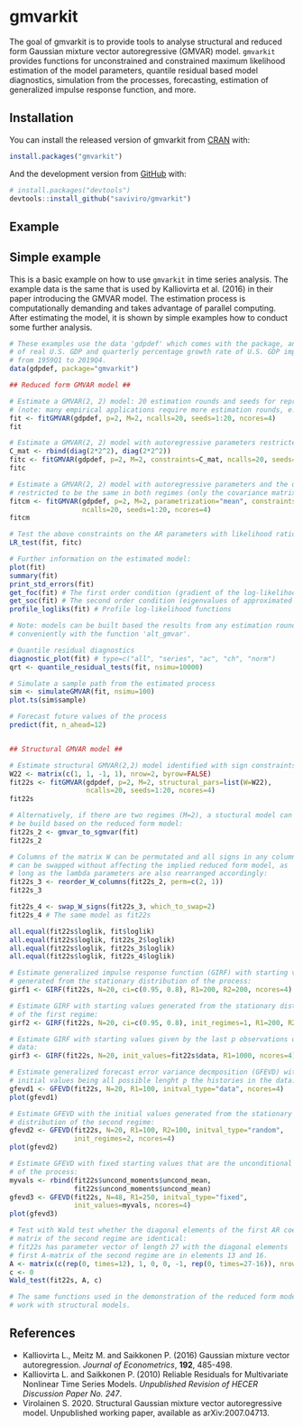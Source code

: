 
<!-- README.md is generated from README.Rmd. Please edit that file -->

# gmvarkit

<!-- badges: start -->

<!-- badges: end -->

The goal of gmvarkit is to provide tools to analyse structural and
reduced form Gaussian mixture vector autoregressive (GMVAR) model.
`gmvarkit` provides functions for unconstrained and constrained maximum
likelihood estimation of the model parameters, quantile residual based
model diagnostics, simulation from the processes, forecasting,
estimation of generalized impulse response function, and more.

## Installation

You can install the released version of gmvarkit from
[CRAN](https://CRAN.R-project.org) with:

``` r
install.packages("gmvarkit")
```

And the development version from [GitHub](https://github.com/) with:

``` r
# install.packages("devtools")
devtools::install_github("saviviro/gmvarkit")
```

## Example

## Simple example

This is a basic example on how to use `gmvarkit` in time series
analysis. The example data is the same that is used by Kalliovirta et
al. (2016) in their paper introducing the GMVAR model. The estimation
process is computationally demanding and takes advantage of parallel
computing. After estimating the model, it is shown by simple examples
how to conduct some further analysis.

``` r
# These examples use the data 'gdpdef' which comes with the package, and contains the quarterly percentage growth rate
# of real U.S. GDP and quarterly percentage growth rate of U.S. GDP implicit price deflator, covering the period 
# from 1959Q1 to 2019Q4.
data(gdpdef, package="gmvarkit")

## Reduced form GMVAR model ##

# Estimate a GMVAR(2, 2) model: 20 estimation rounds and seeds for reproducible results
# (note: many empirical applications require more estimation rounds, e.g., hundreds).
fit <- fitGMVAR(gdpdef, p=2, M=2, ncalls=20, seeds=1:20, ncores=4)
fit

# Estimate a GMVAR(2, 2) model with autoregressive parameters restricted to be the same for all regimes
C_mat <- rbind(diag(2*2^2), diag(2*2^2))
fitc <- fitGMVAR(gdpdef, p=2, M=2, constraints=C_mat, ncalls=20, seeds=1:20, ncores=4)
fitc

# Estimate a GMVAR(2, 2) model with autoregressive parameters and the unconditional means
# restricted to be the same in both regimes (only the covariance matrix varies)
fitcm <- fitGMVAR(gdpdef, p=2, M=2, parametrization="mean", constraints=C_mat, same_means=list(1:2),
                  ncalls=20, seeds=1:20, ncores=4)
fitcm 

# Test the above constraints on the AR parameters with likelihood ratio test:
LR_test(fit, fitc)

# Further information on the estimated model:
plot(fit)
summary(fit)
print_std_errors(fit)
get_foc(fit) # The first order condition (gradient of the log-likelihood function)
get_soc(fit) # The second order condition (eigenvalues of approximated Hessian)
profile_logliks(fit) # Profile log-likelihood functions

# Note: models can be built based the results from any estimation round 
# conveniently with the function 'alt_gmvar'.

# Quantile residual diagnostics
diagnostic_plot(fit) # type=c("all", "series", "ac", "ch", "norm")
qrt <- quantile_residual_tests(fit, nsimu=10000)

# Simulate a sample path from the estimated process
sim <- simulateGMVAR(fit, nsimu=100)
plot.ts(sim$sample)

# Forecast future values of the process
predict(fit, n_ahead=12)


## Structural GMVAR model ##

# Estimate structural GMVAR(2,2) model identified with sign constraints:
W22 <- matrix(c(1, 1, -1, 1), nrow=2, byrow=FALSE)
fit22s <- fitGMVAR(gdpdef, p=2, M=2, structural_pars=list(W=W22),
                   ncalls=20, seeds=1:20, ncores=4)
fit22s

# Alternatively, if there are two regimes (M=2), a stuctural model can 
# be build based on the reduced form model:
fit22s_2 <- gmvar_to_sgmvar(fit)
fit22s_2

# Columns of the matrix W can be permutated and all signs in any column
# can be swapped without affecting the implied reduced form model, as 
# long as the lambda parameters are also rearranged accordingly: 
fit22s_3 <- reorder_W_columns(fit22s_2, perm=c(2, 1))
fit22s_3

fit22s_4 <- swap_W_signs(fit22s_3, which_to_swap=2)
fit22s_4 # The same model as fit22s

all.equal(fit22s$loglik, fit$loglik)
all.equal(fit22s$loglik, fit22s_2$loglik)
all.equal(fit22s$loglik, fit22s_3$loglik)
all.equal(fit22s$loglik, fit22s_4$loglik)

# Estimate generalized impulse response function (GIRF) with starting values
# generated from the stationary distribution of the process:
girf1 <- GIRF(fit22s, N=20, ci=c(0.95, 0.8), R1=200, R2=200, ncores=4)

# Estimate GIRF with starting values generated from the stationary distribution
# of the first regime:
girf2 <- GIRF(fit22s, N=20, ci=c(0.95, 0.8), init_regimes=1, R1=200, R2=200, ncores=4)

# Estimate GIRF with starting values given by the last p observations of the
# data:
girf3 <- GIRF(fit22s, N=20, init_values=fit22s$data, R1=1000, ncores=4)

# Estimate generalized forecast error variance decmposition (GFEVD) with the
# initial values being all possible lenght p the histories in the data:
gfevd1 <- GFEVD(fit22s, N=20, R1=100, initval_type="data", ncores=4)
plot(gfevd1)

# Estimate GFEVD with the initial values generated from the stationary
# distribution of the second regime:
gfevd2 <- GFEVD(fit22s, N=20, R1=100, R2=100, initval_type="random",
                init_regimes=2, ncores=4)
plot(gfevd2)

# Estimate GFEVD with fixed starting values that are the unconditional mean
# of the process: 
myvals <- rbind(fit22s$uncond_moments$uncond_mean,
                fit22s$uncond_moments$uncond_mean)
gfevd3 <- GFEVD(fit22s, N=48, R1=250, initval_type="fixed",
                init_values=myvals, ncores=4)
plot(gfevd3)

# Test with Wald test whether the diagonal elements of the first AR coefficient
# matrix of the second regime are identical:
# fit22s has parameter vector of length 27 with the diagonal elements  of the
# first A-matrix of the second regime are in elements 13 and 16.
A <- matrix(c(rep(0, times=12), 1, 0, 0, -1, rep(0, times=27-16)), nrow=1, ncol=27)
c <- 0
Wald_test(fit22s, A, c)

# The same functions used in the demonstration of the reduced form model also
# work with structural models.
```

## References

  - Kalliovirta L., Meitz M. and Saikkonen P. (2016) Gaussian mixture
    vector autoregression. *Journal of Econometrics*, **192**, 485-498.
  - Kalliovirta L. and Saikkonen P. (2010) Reliable Residuals for
    Multivariate Nonlinear Time Series Models. *Unpublished Revision of
    HECER Discussion Paper No. 247*.
  - Virolainen S. 2020. Structural Gaussian mixture vector
    autoregressive model. Unpublished working paper, available as
    arXiv:2007.04713.
